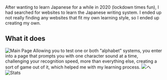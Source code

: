 After wanting to learn Japanese for a while in 2020 (lockdown times fun), I had searched for websites to learn the Japanese writing system. I ended up not really finding any websites that fit my own learning style, so I ended up creating my own.

## What it does
![Main Page](https://github.com/seasaltsaige/kana-practice/assets/59546581/b52e5d7a-9433-4e89-b111-c584a2c32bd9)
Allowing you to test one or both "alphabet" systems, you enter into a page that prompts you with one character sound at a time, challenging your recognition speed, more than everything else, creating a sort of game out of it, which helped me with my learning process.
![へ](https://github.com/seasaltsaige/kana-practice/assets/59546581/5b1637c1-fcfb-4722-84e9-e046c5c161b4)
![Stats](https://github.com/seasaltsaige/kana-practice/assets/59546581/afde9c17-692f-444c-9fa9-821dd77eb99a)
